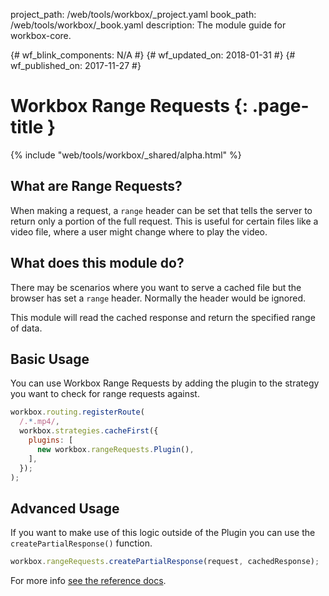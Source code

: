 project_path: /web/tools/workbox/_project.yaml
book_path: /web/tools/workbox/_book.yaml
description: The module guide for workbox-core.

{# wf_blink_components: N/A #}
{# wf_updated_on: 2018-01-31 #}
{# wf_published_on: 2017-11-27 #}

# Workbox Range Requests {: .page-title }

{% include "web/tools/workbox/_shared/alpha.html" %}

## What are Range Requests?

When making a request, a `range` header can be set that tells
the server to return only a portion of the full request. This
is useful for certain files like a video file, where a user
might change where to play the video.

## What does this module do?

There may be scenarios where you want to serve a cached file
but the browser has set a `range` header. Normally the header
would be ignored.

This module will read the cached response and return the 
specified range of data.

## Basic Usage

You can use Workbox Range Requests by adding the plugin to the
strategy you want to check for range requests against.

```javascript
workbox.routing.registerRoute(
  /.*.mp4/,
  workbox.strategies.cacheFirst({
    plugins: [
      new workbox.rangeRequests.Plugin(),
    ],
  });
);
```

## Advanced Usage

If you want to make use of this logic outside of the Plugin you
can use the `createPartialResponse()` function.

```javascript
workbox.rangeRequests.createPartialResponse(request, cachedResponse);
```

For more info [see the reference docs](../reference-docs/prerelease/workbox.rangeRequests).
